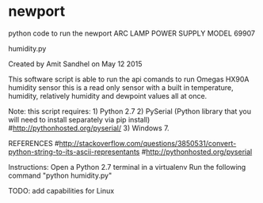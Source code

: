 # newport
python code to run the newport ARC LAMP POWER SUPPLY MODEL 69907

humidity.py

Created by Amit Sandhel on May 12 2015  

This software script is able to run the api comands to run Omegas HX90A humidity sensor
this is a read only sensor with a built in temperature, humidity, relatively humidity and dewpoint values
all at once. 

Note: this script requires:
        1) Python 2.7
        2) PySerial (Python library that you will need to install separately via pip install)
        #http://pythonhosted.org/pyserial/
        3) Windows 7. 

REFERENCES 
#http://stackoverflow.com/questions/3850531/convert-python-string-to-its-ascii-representants
#http://pythonhosted.org/pyserial


Instructions:
Open a Python 2.7 terminal in a virtualenv 
Run the following command "python humidity.py"

TODO:
add capabilities for Linux 
